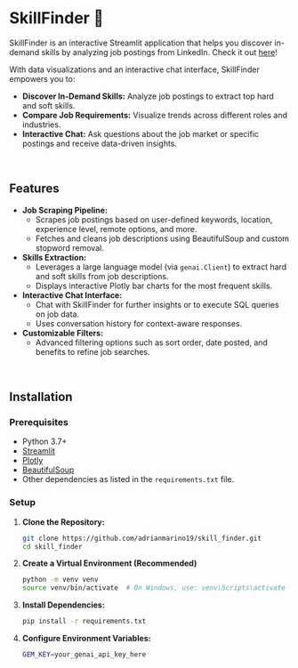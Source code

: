 # SkillFinder 🔭

SkillFinder is an interactive Streamlit application that helps you discover in-demand skills by analyzing job postings from LinkedIn. Check it out [here](https://skillfinder.streamlit.app/)! 

With data visualizations and an interactive chat interface, SkillFinder empowers you to:

- **Discover In-Demand Skills:** Analyze job postings to extract top hard and soft skills.
- **Compare Job Requirements:** Visualize trends across different roles and industries.
- **Interactive Chat:** Ask questions about the job market or specific postings and receive data-driven insights.

<br>

## Features

- **Job Scraping Pipeline:**  
  - Scrapes job postings based on user-defined keywords, location, experience level, remote options, and more.
  - Fetches and cleans job descriptions using BeautifulSoup and custom stopword removal.
- **Skills Extraction:**  
  - Leverages a large language model (via `genai.Client`) to extract hard and soft skills from job descriptions.
  - Displays interactive Plotly bar charts for the most frequent skills.
- **Interactive Chat Interface:**  
  - Chat with SkillFinder for further insights or to execute SQL queries on job data.
  - Uses conversation history for context-aware responses.
- **Customizable Filters:**  
  - Advanced filtering options such as sort order, date posted, and benefits to refine job searches.
 
<br>

## Installation

### Prerequisites

- Python 3.7+
- [Streamlit](https://streamlit.io/)
- [Plotly](https://plotly.com/python/)
- [BeautifulSoup](https://www.crummy.com/software/BeautifulSoup/bs4/doc/)
- Other dependencies as listed in the `requirements.txt` file.

### Setup

1. **Clone the Repository:**

   ```bash
   git clone https://github.com/adrianmarino19/skill_finder.git
   cd skill_finder

2. **Create a Virtual Environment (Recommended)**

    ```bash
    python -m venv venv
    source venv/bin/activate  # On Windows, use: venv\Scripts\activate

3. **Install Dependencies:**

    ```bash
    pip install -r requirements.txt

4. **Configure Environment Variables:**

    ```bash
    GEM_KEY=your_genai_api_key_here

